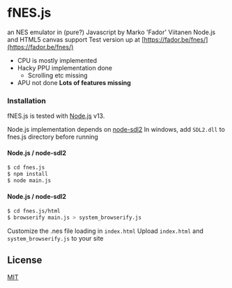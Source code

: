 # fNES.js
an NES emulator in (pure?) Javascript by Marko 'Fador' Viitanen
Node.js and HTML5 canvas support
Test version up at [https://fador.be/fnes/](https://fador.be/fnes/)

- CPU is mostly implemented
- Hacky PPU implementation done
  - Scrolling etc missing
- APU not done
**Lots of features missing**

### Installation

fNES.js is tested with [Node.js](https://nodejs.org/) v13.

Node.js implementation depends on [node-sdl2](https://github.com/fador/node-sdl2)
In windows, add `SDL2.dll` to fnes.js directory before running

#### Node.js / node-sdl2
```sh
$ cd fnes.js
$ npm install
$ node main.js
```

#### Node.js / node-sdl2
```sh
$ cd fnes.js/html
$ browserify main.js > system_browserify.js
```
Customize the .nes file loading in `index.html`
Upload `index.html` and `system_browserify.js` to your site

License
----

[MIT](LICENSE)

